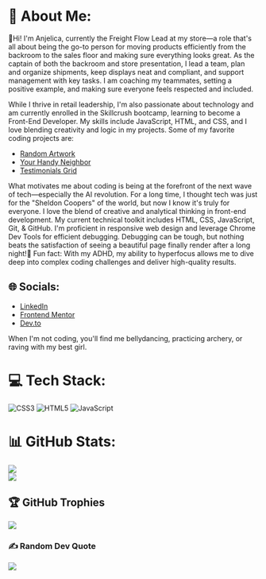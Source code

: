 # 💫 About Me:

👋Hi! I'm Anjelica, currently the Freight Flow Lead at my store—a role that's all about being the go-to person for moving products efficiently from the backroom to the sales floor and making sure everything looks great. As the captain of both the backroom and store presentation, I lead a team, plan and organize shipments, keep displays neat and compliant, and support management with key tasks. I am coaching my teammates, setting a positive example, and making sure everyone feels respected and included.

While I thrive in retail leadership, I'm also passionate about technology and am currently enrolled in the Skillcrush bootcamp, learning to become a Front-End Developer. My skills include JavaScript, HTML, and CSS, and I love blending creativity and logic in my projects. Some of my favorite coding projects are:

- [Random Artwork](https://github.com/Anjie-MF/devChallenges_RandomArtwork)
- [Your Handy Neighbor](https://github.com/Anjie-MF/Your-Handy_Neighbor)
- [Testimonials Grid](https://github.com/Anjie-MF/FEM_testimonialsGrids_figmaChallenge)

What motivates me about coding is being at the forefront of the next wave of tech—especially the AI revolution. For a long time, I thought tech was just for the "Sheldon Coopers" of the world, but now I know it's truly for everyone. I love the blend of creative and analytical thinking in front-end development. My current technical toolkit includes HTML, CSS, JavaScript, Git, & GitHub. I'm proficient in responsive web design and leverage Chrome Dev Tools for efficient debugging.  Debugging can be tough, but nothing beats the satisfaction of seeing a beautiful page finally render after a long night!🌟 Fun fact: With my ADHD, my ability to hyperfocus allows me to dive deep into complex coding challenges and deliver high-quality results. 

## 🌐 Socials:
- [LinkedIn](https://www.linkedin.com/in/anjiemay23)
- [Frontend Mentor](https://www.frontendmentor.io/profile/Anjie-MF)
- [Dev.to](https://dev.to/anjie_mf)


When I'm not coding, you'll find me bellydancing, practicing archery, or raving with my best girl.

# 💻 Tech Stack:
![CSS3](https://img.shields.io/badge/css3-%231572B6.svg?style=for-the-badge&logo=css3&logoColor=white) ![HTML5](https://img.shields.io/badge/html5-%23E34F26.svg?style=for-the-badge&logo=html5&logoColor=white) ![JavaScript](https://img.shields.io/badge/javascript-%23323330.svg?style=for-the-badge&logo=javascript&logoColor=%23F7DF1E)

# 📊 GitHub Stats:
![](https://github-readme-stats.vercel.app/api?username=Anjie-MF&theme=highcontrast&hide_border=false&include_all_commits=false&count_private=false)<br/>
![](https://github-readme-stats.vercel.app/api/top-langs/?username=Anjie-MF&theme=highcontrast&hide_border=false&include_all_commits=false&count_private=false&layout=compact)

## 🏆 GitHub Trophies
![](https://github-profile-trophy.vercel.app/?username=Anjie-MF&theme=radical&no-frame=false&no-bg=true&margin-w=4)

### ✍️ Random Dev Quote
![](https://quotes-github-readme.vercel.app/api?type=horizontal&theme=gruvbox)


<!-- Proudly created with GPRM ( https://gprm.itsvg.in ) -->

